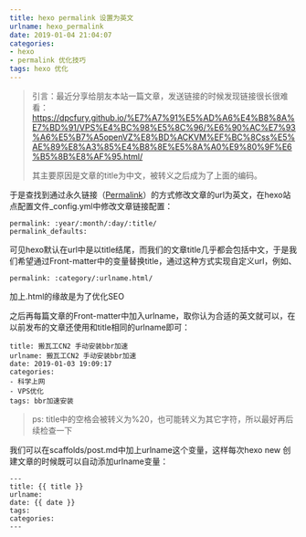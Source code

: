 ```yaml
---
title: hexo permalink 设置为英文
urlname: hexo_permalink
date: 2019-01-04 21:04:07
categories:
- hexo
- permalink 优化技巧
tags: hexo 优化
---
```


>引言：最近分享给朋友本站一篇文章，发送链接的时候发现链接很长很难看：https://dpcfury.github.io/%E7%A7%91%E5%AD%A6%E4%B8%8A%E7%BD%91/VPS%E4%BC%98%E5%8C%96/%E6%90%AC%E7%93%A6%E5%B7%A5openVZ%E8%BD%ACKVM%EF%BC%8Css%E5%AE%89%E8%A3%85%E4%B8%8E%E5%8A%A0%E9%80%9F%E6%B5%8B%E8%AF%95.html/
>
>其主要原因是文章的title为中文，被转义之后成为了上面的编码。



于是查找到通过永久链接（[Permalink](https://hexo.io/zh-cn/docs/permalinks.html "Permalink")）的方式修改文章的url为英文，在hexo站点配置文件_config.yml中修改文章链接配置：

```
permalink: :year/:month/:day/:title/
permalink_defaults:
```

可见hexo默认在url中是以title结尾，而我们的文章title几乎都会包括中文，于是我们希望通过Front-matter中的变量替换title，通过这种方式实现自定义url，例如、

```
permalink: :category/:urlname.html/
```

加上.html的缘故是为了优化SEO

之后再每篇文章的Front-matter中加入urlname，取你认为合适的英文就可以，在以前发布的文章还使用和title相同的urlname即可：

```
title: 搬瓦工CN2 手动安装bbr加速
urlname: 搬瓦工CN2 手动安装bbr加速
date: 2019-01-03 19:09:17
categories: 
- 科学上网
- VPS优化
tags: bbr加速安装
```

>ps: title中的空格会被转义为%20，也可能转义为其它字符，所以最好再后续检查一下



我们可以在scaffolds/post.md中加上urlname这个变量，这样每次hexo new 创建文章的时候既可以自动添加urlname变量：

```
---
title: {{ title }}
urlname: 
date: {{ date }}
tags:
categories:
---
```





